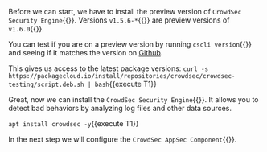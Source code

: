 Before we can start, we have to install the preview version of `CrowdSec Security Engine`{{}}. Versions `v1.5.6-*`{{}} are preview versions of `v1.6.0`{{}}.

You can test if you are on a preview version by running `cscli version`{{}} and seeing if it matches the version on [Github](https://github.com/crowdsecurity/crowdsec/releases).

This gives us access to the latest package versions:
`curl -s https://packagecloud.io/install/repositories/crowdsec/crowdsec-testing/script.deb.sh | bash`{{execute T1}}

Great, now we can install the `CrowdSec Security Engine`{{}}. It allows you to detect bad behaviors by analyzing log files and other data sources.

`apt install crowdsec -y`{{execute T1}}

In the next step we will configure the `CrowdSec AppSec Component`{{}}.
